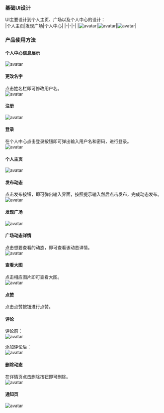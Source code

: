 ### 基础UI设计
UI主要设计到个人主页、广场以及个人中心的设计：  
|个人主页|发现广场|个人中心|
|-|-|-|
|![avatar](./11组实验报告.assets/image-20201213225809765.png)|![avatar](./11组实验报告.assets/image-20201213225038574.png)|![avatar](./11组实验报告.assets/image-20201213230119707.png)|

### 产品使用方法
#### 个人中心信息展示
![avatar](./11组实验报告.assets/image-20201213230119707.png)

#### 更改名字
点击姓名栏即可修改用户名。  
![avatar](./11组实验报告.assets/image-20201213230136794.png)

#### 注册
![avatar](./11组实验报告.assets/image-20201213230242785.png)

#### 登录
在个人中心点击登录按钮即可弹出输入用户名和密码，进行登录。  
![avatar](./11组实验报告.assets/image-20201213230218648.png)

#### 个人主页
![avatar](./11组实验报告.assets/image-20201213225809765.png)

#### 发布动态
点击发布按钮，即可弹出输入界面，按照提示输入然后点击发布，完成动态发布。  
![avatar](./11组实验报告.assets/image-20201213225826131.png)

#### 发现广场
![avatar](./11组实验报告.assets/image-20201213225038574.png)

#### 广场动态详情
点击想要查看的动态，即可查看该动态详情。  
![avatar](./11组实验报告.assets/image-20201213225116617.png)

#### 查看大图
点击相应图片即可查看大图。  
![avatar](./11组实验报告.assets/image-20201213225259564.png)

#### 点赞
点击点赞按钮进行点赞。  

#### 评论
评论前：  
![avatar](./11组实验报告.assets/image-20201213225146086.png)

添加评论后：  
![avatar](./11组实验报告.assets/image-20201213225224028.png)

#### 删除动态
在详情页点击删除按钮即可删除。  
![avatar](./11组实验报告.assets/image-20201213225845513.png)

#### 通知页
![avatar](./11组实验报告.assets/image-20201213225922735.png)